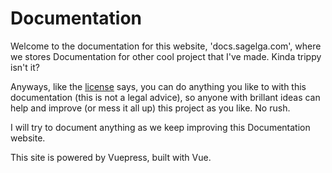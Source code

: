 # Documentation
Welcome to the documentation for this website, 'docs.sagelga.com', where we stores Documentation for other cool project that I've made. Kinda trippy isn't it?

Anyways, like the [license](https://github.com/sagelga/documentation/blob/main/.github/LICENSE) says, you can do anything you like to with this documentation (this is not a legal advice), so anyone with brillant ideas can help and improve (or mess it all up) this project as you like. No rush.

I will try to document anything as we keep improving this Documentation website.

This site is powered by Vuepress, built with Vue.
